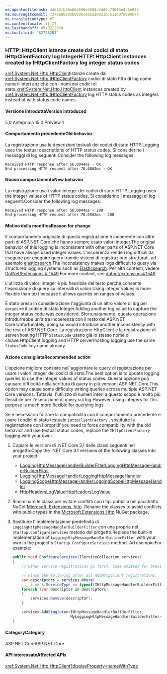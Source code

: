 ```yaml
---
ms.openlocfilehash: 44d33fb28e66e590e4604c6dd2c73616e4c5e943
ms.sourcegitcommit: 7370aa8203b6036cea1520021b5511d0fd994574
ms.translationtype: MT
ms.contentlocale: it-IT
ms.lasthandoff: 05/02/2020
ms.locfileid: "82728283"
---
```

### <a name="http-httpclient-instances-created-by-ihttpclientfactory-log-integer-status-codes"></a><span data-ttu-id="8dd92-101">HTTP: HttpClient istanze create dai codici di stato IHttpClientFactory log Integer</span><span class="sxs-lookup"><span data-stu-id="8dd92-101">HTTP: HttpClient instances created by IHttpClientFactory log integer status codes</span></span>

<span data-ttu-id="8dd92-102"><xref:System.Net.Http.HttpClient>istanze create dai <xref:System.Net.Http.IHttpClientFactory> codici di stato http di log come numeri interi anziché con i nomi dei codici di stato.</span><span class="sxs-lookup"><span data-stu-id="8dd92-102"><xref:System.Net.Http.HttpClient> instances created by <xref:System.Net.Http.IHttpClientFactory> log HTTP status codes as integers instead of with status code names.</span></span>

#### <a name="version-introduced"></a><span data-ttu-id="8dd92-103">Versione introdotta</span><span class="sxs-lookup"><span data-stu-id="8dd92-103">Version introduced</span></span>

<span data-ttu-id="8dd92-104">5,0 Anteprima 1</span><span class="sxs-lookup"><span data-stu-id="8dd92-104">5.0 Preview 1</span></span>

#### <a name="old-behavior"></a><span data-ttu-id="8dd92-105">Comportamento precedente</span><span class="sxs-lookup"><span data-stu-id="8dd92-105">Old behavior</span></span>

<span data-ttu-id="8dd92-106">La registrazione usa le descrizioni testuali dei codici di stato HTTP.</span><span class="sxs-lookup"><span data-stu-id="8dd92-106">Logging uses the textual descriptions of HTTP status codes.</span></span> <span data-ttu-id="8dd92-107">Si considerino i messaggi di log seguenti:</span><span class="sxs-lookup"><span data-stu-id="8dd92-107">Consider the following log messages:</span></span>

```
Received HTTP response after 56.0044ms - OK
End processing HTTP request after 70.0862ms - OK
```

#### <a name="new-behavior"></a><span data-ttu-id="8dd92-108">Nuovo comportamento</span><span class="sxs-lookup"><span data-stu-id="8dd92-108">New behavior</span></span>

<span data-ttu-id="8dd92-109">La registrazione usa i valori integer dei codici di stato HTTP.</span><span class="sxs-lookup"><span data-stu-id="8dd92-109">Logging uses the integer values of HTTP status codes.</span></span> <span data-ttu-id="8dd92-110">Si considerino i messaggi di log seguenti:</span><span class="sxs-lookup"><span data-stu-id="8dd92-110">Consider the following log messages:</span></span>

```
Received HTTP response after 56.0044ms - 200
End processing HTTP request after 70.0862ms - 200
```

#### <a name="reason-for-change"></a><span data-ttu-id="8dd92-111">Motivo della modifica</span><span class="sxs-lookup"><span data-stu-id="8dd92-111">Reason for change</span></span>

<span data-ttu-id="8dd92-112">Il comportamento originale di questa registrazione è incoerente con altre parti di ASP.NET Core che hanno sempre usato valori integer.</span><span class="sxs-lookup"><span data-stu-id="8dd92-112">The original behavior of this logging is inconsistent with other parts of ASP.NET Core that have always used integer values.</span></span> <span data-ttu-id="8dd92-113">L'incoerenza rende i log difficili da eseguire per eseguire query tramite sistemi di registrazione strutturati, ad esempio [elasticsearch](https://www.elastic.co/elasticsearch/).</span><span class="sxs-lookup"><span data-stu-id="8dd92-113">The inconsistency makes logs difficult to query via structured logging systems such as [Elasticsearch](https://www.elastic.co/elasticsearch/).</span></span> <span data-ttu-id="8dd92-114">Per altri contesti, vedere [DotNet/Extensions # 1549](https://github.com/dotnet/extensions/issues/1549).</span><span class="sxs-lookup"><span data-stu-id="8dd92-114">For more context, see [dotnet/extensions#1549](https://github.com/dotnet/extensions/issues/1549).</span></span>

<span data-ttu-id="8dd92-115">L'utilizzo di valori integer è più flessibile del testo perché consente l'esecuzione di query su intervalli di valori.</span><span class="sxs-lookup"><span data-stu-id="8dd92-115">Using integer values is more flexible than text because it allows queries on ranges of values.</span></span>

<span data-ttu-id="8dd92-116">È stato preso in considerazione l'aggiunta di un altro valore di log per acquisire il codice di stato Integer.</span><span class="sxs-lookup"><span data-stu-id="8dd92-116">Adding another log value to capture the integer status code was considered.</span></span> <span data-ttu-id="8dd92-117">Sfortunatamente, questa operazione introdurrebbe un'altra incoerenza con il resto del ASP.NET Core.</span><span class="sxs-lookup"><span data-stu-id="8dd92-117">Unfortunately, doing so would introduce another inconsistency with the rest of ASP.NET Core.</span></span> <span data-ttu-id="8dd92-118">La registrazione HttpClient e la registrazione di server/hosting HTTP `StatusCode` usano già lo stesso nome di chiave.</span><span class="sxs-lookup"><span data-stu-id="8dd92-118">HttpClient logging and HTTP server/hosting logging use the same `StatusCode` key name already.</span></span>

#### <a name="recommended-action"></a><span data-ttu-id="8dd92-119">Azione consigliata</span><span class="sxs-lookup"><span data-stu-id="8dd92-119">Recommended action</span></span>

<span data-ttu-id="8dd92-120">L'opzione migliore consiste nell'aggiornare le query di registrazione per usare i valori integer dei codici di stato.</span><span class="sxs-lookup"><span data-stu-id="8dd92-120">The best option is to update logging queries to use the integer values of status codes.</span></span> <span data-ttu-id="8dd92-121">Questa opzione può causare difficoltà nella scrittura di query in più versioni ASP.NET Core.</span><span class="sxs-lookup"><span data-stu-id="8dd92-121">This option may cause some difficulty writing queries across multiple ASP.NET Core versions.</span></span> <span data-ttu-id="8dd92-122">Tuttavia, l'utilizzo di numeri interi a questo scopo è molto più flessibile per l'esecuzione di query sui log.</span><span class="sxs-lookup"><span data-stu-id="8dd92-122">However, using integers for this purpose is much more flexible for querying logs.</span></span>

<span data-ttu-id="8dd92-123">Se è necessario forzare la compatibilità con il comportamento precedente e usare i codici di stato testuale `IHttpClientFactory` , sostituire la registrazione con i propri:</span><span class="sxs-lookup"><span data-stu-id="8dd92-123">If you need to force compatibility with the old behavior and use textual status codes, replace the `IHttpClientFactory` logging with your own:</span></span>

1. <span data-ttu-id="8dd92-124">Copiare le versioni di .NET Core 3,1 delle classi seguenti nel progetto:</span><span class="sxs-lookup"><span data-stu-id="8dd92-124">Copy the .NET Core 3.1 versions of the following classes into your project:</span></span>

    * [<span data-ttu-id="8dd92-125">LoggingHttpMessageHandlerBuilderFilter</span><span class="sxs-lookup"><span data-stu-id="8dd92-125">LoggingHttpMessageHandlerBuilderFilter</span></span>](https://github.com/dotnet/extensions/blob/release/3.1/src/HttpClientFactory/Http/src/Logging/LoggingHttpMessageHandlerBuilderFilter.cs)
    * [<span data-ttu-id="8dd92-126">LoggingHttpMessageHandler</span><span class="sxs-lookup"><span data-stu-id="8dd92-126">LoggingHttpMessageHandler</span></span>](https://github.com/dotnet/extensions/blob/release/3.1/src/HttpClientFactory/Http/src/Logging/LoggingHttpMessageHandler.cs)
    * [<span data-ttu-id="8dd92-127">LoggingScopeHttpMessageHandler</span><span class="sxs-lookup"><span data-stu-id="8dd92-127">LoggingScopeHttpMessageHandler</span></span>](https://github.com/dotnet/extensions/blob/release/3.1/src/HttpClientFactory/Http/src/Logging/LoggingScopeHttpMessageHandler.cs)
    * [<span data-ttu-id="8dd92-128">HttpHeadersLogValue</span><span class="sxs-lookup"><span data-stu-id="8dd92-128">HttpHeadersLogValue</span></span>](https://github.com/dotnet/extensions/blob/release/3.1/src/HttpClientFactory/Http/src/Logging/HttpHeadersLogValue.cs)

1. <span data-ttu-id="8dd92-129">Rinominare le classi per evitare conflitti con i tipi pubblici nel pacchetto NuGet [Microsoft. Extensions. http](https://www.nuget.org/packages/Microsoft.Extensions.Http) .</span><span class="sxs-lookup"><span data-stu-id="8dd92-129">Rename the classes to avoid conflicts with public types in the [Microsoft.Extensions.Http](https://www.nuget.org/packages/Microsoft.Extensions.Http) NuGet package.</span></span>

1. <span data-ttu-id="8dd92-130">Sostituire l'implementazione predefinita di `LoggingHttpMessageHandlerBuilderFilter` con una propria nel `Startup.ConfigureServices` metodo del progetto.</span><span class="sxs-lookup"><span data-stu-id="8dd92-130">Replace the built-in implementation of `LoggingHttpMessageHandlerBuilderFilter` with your own in the project's `Startup.ConfigureServices` method.</span></span> <span data-ttu-id="8dd92-131">Ad esempio:</span><span class="sxs-lookup"><span data-stu-id="8dd92-131">For example:</span></span>

    ```csharp
    public void ConfigureServices(IServiceCollection services)
    {
        // Other service registrations go first. Code omitted for brevity.

        // Place the following after all AddHttpClient registrations.
        var descriptors = services.Where(
            s => s.ServiceType == typeof(IHttpMessageHandlerBuilderFilter));
        foreach (var descriptor in descriptors)
        {
            services.Remove(descriptor);
        }

        services.AddSingleton<IHttpMessageHandlerBuilderFilter,
                              MyLoggingHttpMessageHandlerBuilderFilter>();
    }
    ```

#### <a name="category"></a><span data-ttu-id="8dd92-132">Category</span><span class="sxs-lookup"><span data-stu-id="8dd92-132">Category</span></span>

<span data-ttu-id="8dd92-133">ASP.NET Core</span><span class="sxs-lookup"><span data-stu-id="8dd92-133">ASP.NET Core</span></span>

#### <a name="affected-apis"></a><span data-ttu-id="8dd92-134">API interessate</span><span class="sxs-lookup"><span data-stu-id="8dd92-134">Affected APIs</span></span>

<xref:System.Net.Http.HttpClient?displayProperty=nameWithType>

<!--

#### Affected APIs

`T:System.Net.Http.HttpClient`

-->
